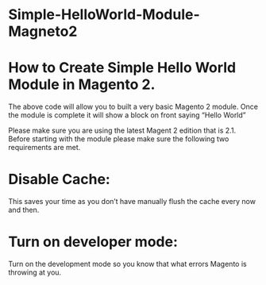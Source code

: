 # Simple-HelloWorld-Module-Magneto2
# How to Create Simple Hello World Module in Magento 2. 

The above code will allow you to built a very basic Magento 2 module. Once the module is complete it will show a block on front saying “Hello World”

Please make sure you are using the latest Magent 2 edition that is 2.1. Before starting with the module please make sure the following two requirements are met. 

# Disable Cache: 

This saves your time as you don’t have manually flush the cache every now and then.

# Turn on developer mode:

Turn on the development mode so you know that what errors Magento is throwing at you.

